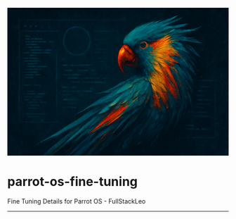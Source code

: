 ![Parrot OS Fine Tuning Cover Image](https://raw.githubusercontent.com/fullstackleo777/covers/refs/heads/main/covers/parrot-os-fine-tuning/cover_parrot-os-fine-tuning.png)

# parrot-os-fine-tuning

Fine Tuning Details for Parrot OS - FullStackLeo

___
